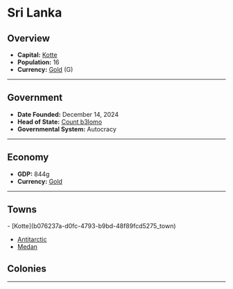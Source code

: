 <!--UNDEDITED FILE, remove this entire line if this file has been edited!-->
# <!--NAME-->Sri Lanka<!--NAME-->

## Overview

- **Capital:** <!--CAPITAL_LINK-->[Kotte](b076237a-d0fc-4793-b9bd-48f89fcd5275_town)<!--CAPITAL_LINK-->
- **Population:** <!--POPULATION-->16<!--POPULATION-->
- **Currency:** <!--CURRENCY_LINK-->[Gold](Gold_currency)<!--CURRENCY_LINK--> (<!--CURRENCY_ABV-->G<!--CURRENCY_ABV-->)

---

## Government

- **Date Founded:** <!--FOUNDED-->December 14, 2024<!--FOUNDED-->
- **Head of State:** <!--LEADER_TITLE_LINK-->[Count b3lomo](b3lomo_user)<!--LEADER_TITLE_LINK-->
- **Governmental System:** <!--GOVERNMENT-->Autocracy<!--GOVERNMENT-->

---

## Economy

- **GDP:** <!--GDP-->844g<!--GDP-->
- **Currency:** <!--CURRENCY_LINK-->[Gold](Gold_currency)<!--CURRENCY_LINK-->

---

## Towns

<!--TOWNS-->- [Kotte](b076237a-d0fc-4793-b9bd-48f89fcd5275_town)
- [Antitarctic](37f0c5f0-0e52-43f5-adb2-c8830a397955_town)
- [Medan](9e396db2-8e8a-4843-a9c1-0b90891f6392_town)<!--TOWNS-->

## Colonies

<!--COLONIES--><!--COLONIES-->

---